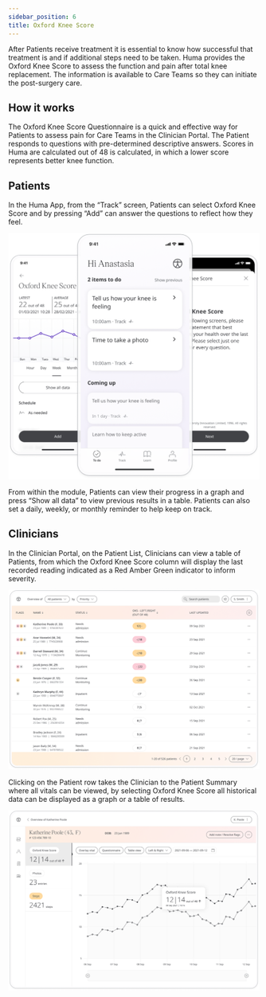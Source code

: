 ```yaml
---
sidebar_position: 6
title: Oxford Knee Score
---
```


After Patients receive treatment it is essential to know how successful that treatment is and if additional steps need to be taken. Huma provides the Oxford Knee Score to assess the function and pain after total knee replacement. The information is available to Care Teams so they can initiate the post-surgery care.

## How it works

The Oxford Knee Score Questionnaire is a quick and effective way for Patients to assess pain for Care Teams in the Clinician Portal. The Patient responds to questions with pre-determined descriptive answers. Scores in Huma are calculated out of 48 is calculated, in which a lower score represents better knee function.

## Patients

In the Huma App, from the “Track” screen, Patients can select Oxford Knee Score and by pressing “Add” can answer the questions to reflect how they feel.

![Oxford Knee Score in the Huma App](./assets/oxford-knee-score.png)

From within the module, Patients can view their progress in a graph and press “Show all data” to view previous results in a table. Patients can also set a daily, weekly, or monthly reminder to help keep on track.

## Clinicians

In the Clinician Portal, on the Patient List, Clinicians can view a table of Patients, from which the Oxford Knee Score column will display the last recorded reading indicated as a Red Amber Green indicator to inform severity. 

![Clinician view of Oxford Knee School](./assets/cp-patient-list-oxford-knee-score.png)

Clicking on the Patient row takes the Clinician to the Patient Summary where all vitals can be viewed, by selecting Oxford Knee Score all historical data can be displayed as a graph or a table of results.

![Clinician view of Oxford Knee School](./assets/cp-module-details-oxford-knee-score.png)
